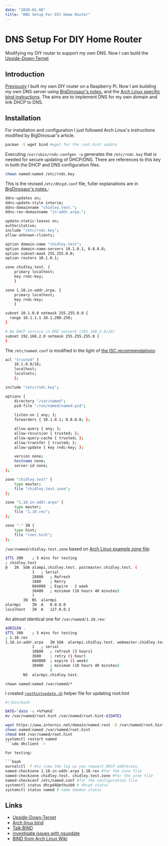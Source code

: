 ```yaml
---
date: "2020-01-08"
title: "DNS Setup For DIY Home Router"
---
```


<!-- markdownlint-disable MD025 -->
# DNS Setup For DIY Home Router
<!-- markdownlint-enable MD025 -->

Modifying my DIY router to support my own DNS.  Now I can build the [Upside-Down-Ternet](http://www.ex-parrot.com/~pete/upside-down-ternet.html)

## Introduction

[Previously](2020-01-05-Building-A-Raspberry-Pi-Home-Router) I built my own DIY router on a Raspberry Pi. Now I am building my own DNS server using [BigDinosaur's notes.](https://blog.bigdinosaur.org/running-bind9-and-isc-dhcp/) and the [Arch Linux specific bind instructions](https://wiki.archlinux.org/index.php/BIND). The aims are to implement DNS for my own domain and link DHCP to DNS.

## Installation

For installation and configuration I just followed Arch Linux's instructions modified by BigDinosuar's article.


```bash
pacman -S wget bind #wget for the root.hint update
```

Executing `/usr/sbin/rndc-confgen -a` generates the `/etc/rndc.key` that is needed for secure updating of DHCP/DNS.  There are references to this key in both the DHCP and DNS configuration files.

```bash
chown named:named /etc/rndc.key
```

This is the revised `/etc/dhcpd.conf` file, fuller explanations are in [BigDinosaur's notes.](https://blog.bigdinosaur.org/running-bind9-and-isc-dhcp/):

```bash
ddns-updates on;
ddns-update-style interim;
ddns-domainname "chidley.test.";
ddns-rev-domainname "in-addr.arpa.";

update-static-leases on;
authoritative;
include "/etc/rndc.key";
allow unknown-clients;

option domain-name "chidley.test";
option domain-name-servers 10.1.0.1, 8.8.8.8;
option subnet-mask 255.255.0.0;
option routers 10.1.0.1;

zone chidley.test. {
    primary localhost; 
    key rndc-key; 
    }

zone 1.10.in-addr.arpa. {
    primary localhost;
    key rndc-key; 
    }

subnet 10.1.0.0 netmask 255.255.0.0 {
  range 10.1.1.1 10.1.200.250;
}

# No DHCP service in DMZ network (192.168.2.0/24)
subnet 192.168.2.0 netmask 255.255.255.0 {
}
```

The `/etc/named.conf` is modified in the light of [the ISC recommendations](https://kb.isc.org/docs/aa-00269):

```bash
acl "trusted" {
	10.1.0.0/16;
	localhost;
	localnets;
	};

include "/etc/rndc.key";

options {
	directory "/var/named";
	pid-file "/run/named/named.pid";
	
	listen-on { any; };
	forwarders { 10.1.0.1; 8.8.8.8; };

	allow-query { any; };
	allow-recursion { trusted; };
	allow-query-cache { trusted; };
	allow-transfer { trusted; };
	allow-update { key rndc-key; };

	version none;
	hostname none;
	server-id none;
};

zone "chidley.test" {
	type master;
	file "chidley.test.zone";
};

zone "1.10.in-addr.arpa" {
	type master;
	file "1.10.rev";
};

zone "." IN {
	type hint;
	file "root.hint";
};
```

`/var/named/chidley.test.zone` based on [Arch Linux example zone file](https://wiki.archlinux.org/index.php/BIND#Creating_a_zonefile):

```bash
$TTL 300	; 5 mins for testing
; chidley.test
@	IN	SOA	alampi.chidley.test. postmaster.chidley.test. (
			1	; Serial
			28800	; Refresh
			1800	; Retry
			604800	; Expire - 1 week
			38400	; minimum (10 hours 40 minutes)
			)
		IN	NS	alarmpi
alarmpi		IN	A	0.0.0.0
localhost	IN	A	127.0.0.1
```

An almost identical one for `/var/named/1.10.rev`:

```bash
$ORIGIN .
$TTL 300	; 5 mins for testing
; 1.10.rev
1.10.in-addr.arpa	IN SOA	alarmpi.chidley.test. webmaster.chidley.test. (
			1	; serial
			10800	; refresh (3 hours)
			3600	; retry (1 hour)
			604800	; expire (1 week)
			38400	; minimum (10 hours 40 minutes)
        	        )
		NS	alarmpi.chidley.test.
```

`chown named:named /var/named/*`

I created [`roothintupdate.sh`](https://wiki.archlinux.org/index.php/Talk:BIND) helper file for updating root.hint

```bash
#!/bin/bash

DATE=`date -u +%Y%m%d`
mv /var/named/root.hint /var/named/root.hint-${DATE}

wget https://www.internic.net/domain/named.root -O /var/named/root.hint
chown named:named /var/named/root.hint
chmod 644 /var/named/root.hint
systemctl restart named
```udo dhclient -r

For testing: 

```baah
ournalctl -f #to view the log as you request DHCP addresses.
named-checkzone 1.10.in-addr.arpa 1.10.rev #for the zone file
named-checkzone chidley.test. chidley.test.zone #for the zone file
named-checkconf /etc/named.conf #for the configuration file
systemctl status dhcpd4@ethusb0 # dhcpd status
systemctl status named # name daemon status
```

## Links

* [Upside-Down-Ternet](http://www.ex-parrot.com/~pete/upside-down-ternet.html)
* [Arch linux bind](https://wiki.archlinux.org/index.php/BIND)
* [Talk:BIND](https://wiki.archlinux.org/index.php/Talk:BIND)
* [investigate issues with nsupdate](https://www.semicomplete.com/articles/dynamic-dns-with-dhcp/)
* [BIND from Arch Linux Wiki](https://wiki.archlinux.org/index.php/BIND)

<!-- markdownlint-disable MD034 -->

<!-- markdownlint-enable MD034 -->

